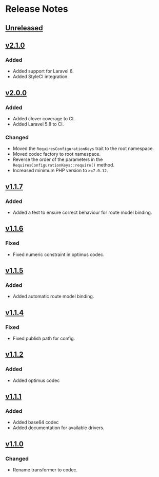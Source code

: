 # Release Notes

## [Unreleased](https://github.com/markwalet/laravel-hashed-route/compare/v2.1.0...master)

## [v2.1.0](https://github.com/markwalet/laravel-hashed-route/compare/v2.0.0...v2.1.0)

### Added
- Added support for Laravel 6.
- Added StyleCI integration.

## [v2.0.0](https://github.com/markwalet/laravel-hashed-route/compare/v1.1.8...v2.0.0)

### Added
- Added clover coverage to CI.
- Added Laravel 5.8 to CI.

### Changed
- Moved the `RequiresConfigurationKeys` trait to the root namespace.
- Moved codec factory to root namespace.
- Reverse the order of the parameters in the `RequiresConfigurationKeys::require()` method.
- Increased minimum PHP version to `>=7.0.12`.

## [v1.1.7](https://github.com/markwalet/laravel-hashed-route/compare/v1.1.5...v1.1.7)

### Added
- Added a test to ensure correct behaviour for route model binding.

## [v1.1.6](https://github.com/markwalet/laravel-hashed-route/compare/v1.1.5...v1.1.6)

### Fixed
- Fixed numeric constraint in optimus codec.

## [v1.1.5](https://github.com/markwalet/laravel-hashed-route/compare/v1.1.4...v1.1.5)

### Added
- Added automatic route model binding.

## [v1.1.4](https://github.com/markwalet/laravel-hashed-route/compare/v1.1.2...v1.1.4)

### Fixed
- Fixed publish path for config.

## [v1.1.2](https://github.com/markwalet/laravel-hashed-route/compare/v1.1.1...v1.1.2)

### Added
- Added optimus codec

## [v1.1.1](https://github.com/markwalet/laravel-hashed-route/compare/v1.1.0...v1.1.1)

### Added
- Added base64 codec
- Added documentation for available drivers.

## [v1.1.0](https://github.com/markwalet/laravel-hashed-route/compare/v1.0.0...v1.1.0)

### Changed
- Rename transformer to codec.
